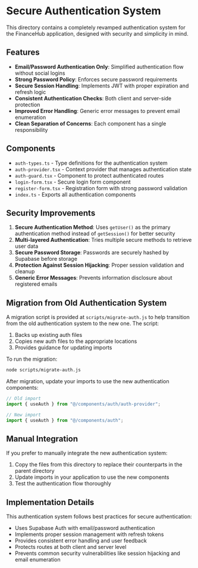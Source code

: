 # Secure Authentication System

This directory contains a completely revamped authentication system for the FinanceHub application, designed with security and simplicity in mind.

## Features

- **Email/Password Authentication Only**: Simplified authentication flow without social logins
- **Strong Password Policy**: Enforces secure password requirements
- **Secure Session Handling**: Implements JWT with proper expiration and refresh logic
- **Consistent Authentication Checks**: Both client and server-side protection
- **Improved Error Handling**: Generic error messages to prevent email enumeration
- **Clean Separation of Concerns**: Each component has a single responsibility

## Components

- `auth-types.ts` - Type definitions for the authentication system
- `auth-provider.tsx` - Context provider that manages authentication state
- `auth-guard.tsx` - Component to protect authenticated routes
- `login-form.tsx` - Secure login form component
- `register-form.tsx` - Registration form with strong password validation
- `index.ts` - Exports all authentication components

## Security Improvements

1. **Secure Authentication Method**: Uses `getUser()` as the primary authentication method instead of `getSession()` for better security
2. **Multi-layered Authentication**: Tries multiple secure methods to retrieve user data
3. **Secure Password Storage**: Passwords are securely hashed by Supabase before storage
4. **Protection Against Session Hijacking**: Proper session validation and cleanup
5. **Generic Error Messages**: Prevents information disclosure about registered emails

## Migration from Old Authentication System

A migration script is provided at `scripts/migrate-auth.js` to help transition from the old authentication system to the new one. The script:

1. Backs up existing auth files
2. Copies new auth files to the appropriate locations
3. Provides guidance for updating imports

To run the migration:

```bash
node scripts/migrate-auth.js
```

After migration, update your imports to use the new authentication components:

```typescript
// Old import
import { useAuth } from "@/components/auth/auth-provider";

// New import
import { useAuth } from "@/components/auth";
```

## Manual Integration

If you prefer to manually integrate the new authentication system:

1. Copy the files from this directory to replace their counterparts in the parent directory
2. Update imports in your application to use the new components
3. Test the authentication flow thoroughly

## Implementation Details

This authentication system follows best practices for secure authentication:

- Uses Supabase Auth with email/password authentication
- Implements proper session management with refresh tokens
- Provides consistent error handling and user feedback
- Protects routes at both client and server level
- Prevents common security vulnerabilities like session hijacking and email enumeration

